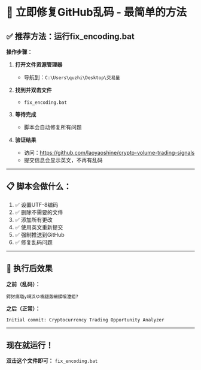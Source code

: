 # 🎯 立即修复GitHub乱码 - 最简单的方法

## ✅ 推荐方法：运行fix_encoding.bat

**操作步骤：**

1. **打开文件资源管理器**
   - 导航到：`C:\Users\quzhi\Desktop\交易量`

2. **找到并双击文件**
   - `fix_encoding.bat`

3. **等待完成**
   - 脚本会自动修复所有问题

4. **验证结果**
   - 访问：https://github.com/laoyaoshine/crypto-volume-trading-signals
   - 提交信息会显示英文，不再有乱码

---

## 📋 脚本会做什么：

1. ✅ 设置UTF-8编码
2. ✅ 删除不需要的文件
3. ✅ 添加所有更改
4. ✅ 使用英文重新提交
5. ✅ 强制推送到GitHub
6. ✅ 修复乱码问题

---

## 🎯 执行后效果

**之前（乱码）：**
```
鍔犲瘑璐у竵浜ゆ槗鏈轰細鍒嗘瀽鍣?
```

**之后（正常）：**
```
Initial commit: Cryptocurrency Trading Opportunity Analyzer
```

---

## 现在就运行！

**双击这个文件即可：** `fix_encoding.bat`
